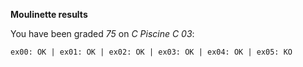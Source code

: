 **Moulinette results**

You have been graded *75* on *C Piscine C 03*:
```
ex00: OK | ex01: OK | ex02: OK | ex03: OK | ex04: OK | ex05: KO
```
